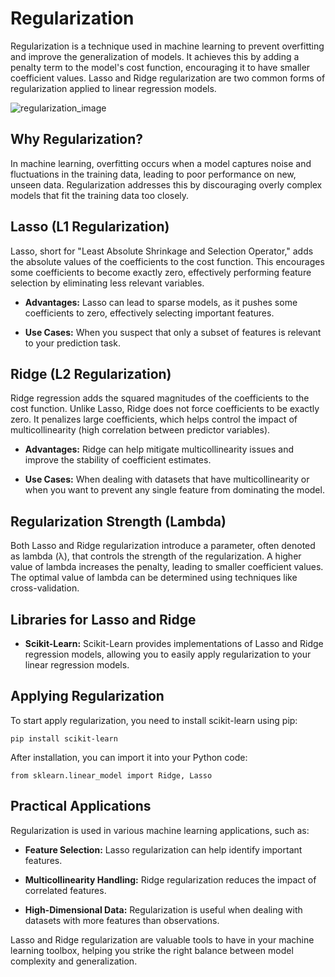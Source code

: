 # Regularization

Regularization is a technique used in machine learning to prevent overfitting and improve the generalization of models. It achieves this by adding a penalty term to the model's cost function, encouraging it to have smaller coefficient values. Lasso and Ridge regularization are two common forms of regularization applied to linear regression models.

![regularization_image](https://media.geeksforgeeks.org/wp-content/uploads/20190523171704/overfitting_21.png)

## Why Regularization?

In machine learning, overfitting occurs when a model captures noise and fluctuations in the training data, leading to poor performance on new, unseen data. Regularization addresses this by discouraging overly complex models that fit the training data too closely.

## Lasso (L1 Regularization)

Lasso, short for "Least Absolute Shrinkage and Selection Operator," adds the absolute values of the coefficients to the cost function. This encourages some coefficients to become exactly zero, effectively performing feature selection by eliminating less relevant variables.

- **Advantages:** Lasso can lead to sparse models, as it pushes some coefficients to zero, effectively selecting important features.

- **Use Cases:** When you suspect that only a subset of features is relevant to your prediction task.

## Ridge (L2 Regularization)

Ridge regression adds the squared magnitudes of the coefficients to the cost function. Unlike Lasso, Ridge does not force coefficients to be exactly zero. It penalizes large coefficients, which helps control the impact of multicollinearity (high correlation between predictor variables).

- **Advantages:** Ridge can help mitigate multicollinearity issues and improve the stability of coefficient estimates.

- **Use Cases:** When dealing with datasets that have multicollinearity or when you want to prevent any single feature from dominating the model.

## Regularization Strength (Lambda)

Both Lasso and Ridge regularization introduce a parameter, often denoted as lambda (λ), that controls the strength of the regularization. A higher value of lambda increases the penalty, leading to smaller coefficient values. The optimal value of lambda can be determined using techniques like cross-validation.

## Libraries for Lasso and Ridge

- **Scikit-Learn:** Scikit-Learn provides implementations of Lasso and Ridge regression models, allowing you to easily apply regularization to your linear regression models.

## Applying Regularization

To start apply regularization, you need to install scikit-learn using pip:

`pip install scikit-learn`

After installation, you can import it into your Python code:

`from sklearn.linear_model import Ridge, Lasso`

## Practical Applications

Regularization is used in various machine learning applications, such as:

- **Feature Selection:** Lasso regularization can help identify important features.

- **Multicollinearity Handling:** Ridge regularization reduces the impact of correlated features.

- **High-Dimensional Data:** Regularization is useful when dealing with datasets with more features than observations.

Lasso and Ridge regularization are valuable tools to have in your machine learning toolbox, helping you strike the right balance between model complexity and generalization.
